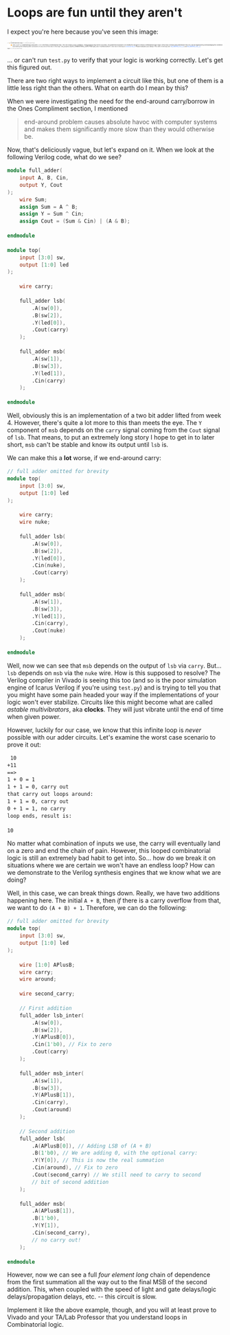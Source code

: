 # Loops are fun until they aren't

I expect you're here because you've seen this image:

![Combinatorial loop](img/combinatorial_loop.png)

... or can't run `test.py` to verify that your logic is working correctly. Let's get this figured out.

There are two right ways to implement a circuit like this, but one of them is a little less right than the others. What on earth do I mean by this?

When we were investigating the need for the end-around carry/borrow in the Ones Compliment section, I mentioned

> end-around problem causes absolute havoc with computer systems and makes them significantly more slow than they would otherwise be.

Now, that's deliciously vague, but let's expand on it. When we look at the following Verilog code, what do we see?

```verilog
module full_adder(
    input A, B, Cin,
    output Y, Cout
);
    wire Sum;
    assign Sum = A ^ B;
    assign Y = Sum ^ Cin;
    assign Cout = (Sum & Cin) | (A & B);
    
endmodule

module top(
    input [3:0] sw,
    output [1:0] led
);

    wire carry;

    full_adder lsb(
        .A(sw[0]),
        .B(sw[2]),
        .Y(led[0]),
        .Cout(carry)
    );
    
    full_adder msb(
        .A(sw[1]),
        .B(sw[3]),
        .Y(led[1]),
        .Cin(carry)
    );

endmodule
```

Well, obviously this is an implementation of a two bit adder lifted from week 4. However, there's quite a lot more to this than meets the eye. The `Y` component of `msb` depends on the `carry` signal coming from the `Cout` signal of `lsb`. That means, to put an extremely long story I hope to get in to later short, `msb` can't be stable and know its output until `lsb` is.

We can make this a **lot** worse, if we end-around carry:

```verilog
// full adder omitted for brevity
module top(
    input [3:0] sw,
    output [1:0] led
);

    wire carry;
    wire nuke;

    full_adder lsb(
        .A(sw[0]),
        .B(sw[2]),
        .Y(led[0]),
        .Cin(nuke),
        .Cout(carry)
    );
    
    full_adder msb(
        .A(sw[1]),
        .B(sw[3]),
        .Y(led[1]),
        .Cin(carry),
        .Cout(nuke)
    );

endmodule
```

Well, now we can see that `msb` depends on the output of `lsb` via `carry`. But... `lsb` depends on `msb` via the `nuke` wire. How is this supposed to resolve? The Verilog compiler in Vivado is seeing this too (and so is the poor simulation engine of Icarus Verilog if you're using `test.py`) and is trying to tell you that you might have some pain headed your way if the implementations of your logic won't ever stabilize. Circuits like this might become what are called *astable multivibrators*, aka **clocks**. They will just vibrate until the end of time when given power.

However, luckily for our case, we know that this infinite loop is *never* possible with our adder circuits. Let's examine the worst case scenario to prove it out:

```txt
 10
+11
==>
1 + 0 = 1
1 + 1 = 0, carry out
that carry out loops around:
1 + 1 = 0, carry out
0 + 1 = 1, no carry
loop ends, result is:

10
```

No matter what combination of inputs we use, the carry will eventually land on a zero and end the chain of pain. However, this looped combinatorial logic is still an extremely bad habit to get into. So... how do we break it on situations where we are certain we won't have an endless loop? How can we demonstrate to the Verilog synthesis engines that we know what we are doing?

Well, in this case, we can break things down. Really, we have two additions happening here. The initial `A + B`, then *if* there is a carry overflow from that, we want to do `(A + B) + 1`. Therefore, we can do the following:

```verilog
// full adder omitted for brevity
module top(
    input [3:0] sw,
    output [1:0] led
);

    wire [1:0] APlusB;
    wire carry;
    wire around;

    wire second_carry;

    // First addition
    full_adder lsb_inter(
        .A(sw[0]),
        .B(sw[2]),
        .Y(APlusB[0]),
        .Cin(1'b0), // Fix to zero
        .Cout(carry)
    );
    
    full_adder msb_inter(
        .A(sw[1]),
        .B(sw[3]),
        .Y(APlusB[1]),
        .Cin(carry),
        .Cout(around)
    );

    // Second addition
    full_adder lsb(
        .A(APlusB[0]), // Adding LSB of (A + B)
        .B(1'b0), // We are adding 0, with the optional carry:
        .Y(Y[0]), // This is now the real summation
        .Cin(around), // Fix to zero
        .Cout(second_carry) // We still need to carry to second
        // bit of second addition
    );
    
    full_adder msb(
        .A(APlusB[1]),
        .B(1'b0),
        .Y(Y[1]),
        .Cin(second_carry),
        // no carry out!
    );

endmodule
```

However, now we can see a full *four element long* chain of dependence from the first summation all the way out to the final MSB of the second addition. This, when coupled with the speed of light and gate delays/logic delays/propagation delays, etc. -- this circuit is slow.

Implement it like the above example, though, and you will at least prove to Vivado and your TA/Lab Professor that you understand loops in Combinatorial logic.
